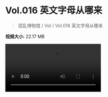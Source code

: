 # Vol.016 英文字母从哪来

> 混乱博物馆 / Vol / Vol.016 英文字母从哪来

**视频大小**: 22.17 MB

<div class="video"><video src="https://file.hsyhx.top/archive/混乱博物馆/Vol/016.mp4" controls preload>🤔 您的浏览器不支持 video 标签</video></div>